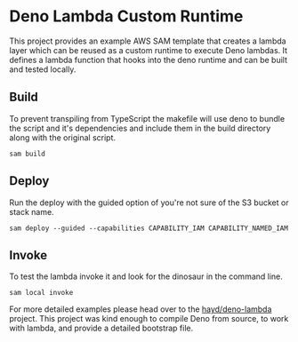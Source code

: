 # Deno Lambda Custom Runtime

This project provides an example AWS SAM template that creates a lambda layer which can be reused as a custom runtime to execute Deno lambdas. It defines a lambda function that hooks into the deno runtime and can be built and tested locally.

## Build
To prevent transpiling from TypeScript the makefile will use deno to bundle the script and it's dependencies and include them in the build directory along with the original script.

```
sam build
```

## Deploy
Run the deploy with the guided option of you're not sure of the S3 bucket or stack name.
```
sam deploy --guided --capabilities CAPABILITY_IAM CAPABILITY_NAMED_IAM
```

## Invoke
To test the lambda invoke it and look for the dinosaur in the command line.
```
sam local invoke
```

For more detailed examples please head over to the [hayd/deno-lambda](https://github.com/hayd/deno-lambda) project. This project was kind enough to compile Deno from source, to work with lambda, and provide a detailed bootstrap file.